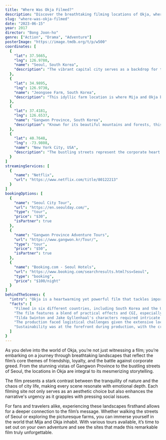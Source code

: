 ```yaml
---
title: "Where Was Okja Filmed?"
description: "Discover the breathtaking filming locations of Okja, where an epic struggle between corporate greed and environmental sustainability unfolds across stunning landscapes."
slug: "where-was-okja-filmed"
date: "2023-06-15"
year: 2017
director: "Bong Joon-ho"
genre: ["Action", "Drama", "Adventure"]
posterImage: "https://image.tmdb.org/t/p/w500"
coordinates: [
  { 
    "lat": 37.5665, 
    "lng": 126.9780, 
    "name": "Seoul, South Korea", 
    "description": "The vibrant capital city serves as a backdrop for the urban scenes of corporate interest and activism."
  },
  { 
    "lat": 34.9895, 
    "lng": 126.9730, 
    "name": "Jeongsee Farm, South Korea", 
    "description": "This idyllic farm location is where Mija and Okja build their deep bond."
  },
  { 
    "lat": 37.4181, 
    "lng": 126.6537, 
    "name": "Gangwon Province, South Korea", 
    "description": "Known for its beautiful mountains and forests, this area captures the essence of rural life that Mija cherishes."
  },
  { 
    "lat": 40.7648, 
    "lng": -73.9808, 
    "name": "New York City, USA", 
    "description": "The bustling streets represent the corporate heart of America, where major decisions about Okja's fate are made."
  }
]
streamingServices: [
  {
    "name": "Netflix",
    "url": "https://www.netflix.com/title/80122213"
  }
]
bookingOptions: [
  {
    "name": "Seoul City Tour",
    "url": "https://en.seoulday.com/",
    "type": "tour",
    "price": "$30",
    "isPartner": true
  },
  {
    "name": "Gangwon Province Adventure Tours",
    "url": "https://www.gangwon.kr/Tour/",
    "type": "tour",
    "price": "$50",
    "isPartner": true
  },
  {
    "name": "Booking.com - Seoul Hotels",
    "url": "https://www.booking.com/searchresults.html?ss=Seoul",
    "type": "booking",
    "price": "$100/night"
  }
]
behindTheScenes: {
  "intro": "Okja is a heartwarming yet powerful film that tackles important issues around animal rights and corporate ethics. Directed by Bong Joon-ho, this poignant story blends both humor and drama, set against the backdrop of some stunning South Korean landscapes and bustling urban landscapes.",
  "facts": [
    "Filmed in six different countries, including South Korea and the USA, Okja showcases rich, diverse locations that enhance its storytelling.",
    "The film features a blend of practical effects and CGI, especially in bringing the character of Okja to life.",
    "Tilda Swinton and Jake Gyllenhaal's characters required intricate and diverse performances, with their scenes filmed across various locations to capture different emotional tones.",
    "The production faced logistical challenges given the extensive locations, from rural farms to metropolitan cities.",
    "Sustainability was at the forefront during production, with the crew committing to reduce waste and implement eco-friendly practices wherever possible."
  ]
}
---
```


<OkjaGuide />

As you delve into the world of Okja, you’re not just witnessing a film; you’re embarking on a journey through breathtaking landscapes that reflect the film’s core themes of friendship, loyalty, and the battle against corporate greed. From the stunning vistas of Gangwon Province to the bustling streets of Seoul, the locations in Okja are integral to its mesmerizing storytelling.

The film presents a stark contrast between the tranquility of nature and the chaos of city life, making every scene resonate with emotional depth. Each filming site not only serves as an aesthetic choice but also enhances the narrative's urgency as it grapples with pressing social issues.

For fans and travelers alike, experiencing these landscapes firsthand allows for a deeper connection to the film’s message. Whether walking the streets of Seoul or exploring the picturesque farms, you can immerse yourself in the world that Mija and Okja inhabit. With various tours available, it’s time to set out on your own adventure and see the sites that made this remarkable film truly unforgettable.
